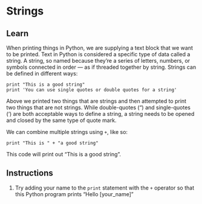 # Strings
## Learn
When printing things in Python, we are supplying a text block that we want to be printed. Text in Python is considered a specific type of data called a string. A string, so named because they’re a series of letters, numbers, or symbols connected in order — as if threaded together by string. Strings can be defined in different ways:
```
print "This is a good string"
print 'You can use single quotes or double quotes for a string'
```
Above we printed two things that are strings and then attempted to print two things that are not strings. While double-quotes (“) and single-quotes (‘) are both acceptable ways to define a string, a string needs to be opened and closed by the same type of quote mark.

We can combine multiple strings using ```+```, like so:
```
print "This is " + "a good string"
```
This code will print out “This is a good string”.
## Instructions
1. Try adding your name to the ```print``` statement with the ```+``` operator so that this Python program prints “Hello [your_name]”